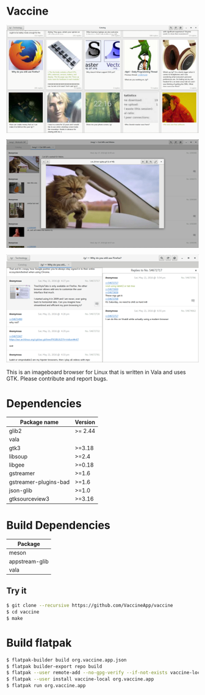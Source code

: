 Vaccine
=======

![Catalog](res/vaccine-catalog.png)

![Media View](res/vaccine-mediaview.png)

![Panel View](res/vaccine-panelview.png)

This is an imageboard browser for Linux that is written in Vala and uses GTK.
Please contribute and report bugs.

# Dependencies
| Package name             | Version  |
|--------------------------|----------|
| glib2                    | >= 2.44  |
| vala                     |          |
| gtk3                     | >=3.18   |
| libsoup                  | >=2.4    |
| libgee                   | >=0.18   |
| gstreamer                | >=1.6    |
| gstreamer-plugins-bad    | >=1.6    |
| json-glib                | >=1.0    |
| gtksourceview3           | >=3.16   |

# Build Dependencies
| Package          |
|------------------|
| meson            |
| appstream-glib   |
| vala             |

Try it
---
```Bash
$ git clone --recursive https://github.com/VaccineApp/vaccine
$ cd vaccine
$ make
```

# Build flatpak
```Bash
$ flatpak-builder build org.vaccine.app.json
$ flatpak builder-export repo build
$ flatpak --user remote-add --no-gpg-verify --if-not-exists vaccine-local repo
$ flatpak --user install vaccine-local org.vaccine.app
$ flatpak run org.vaccine.app
```
